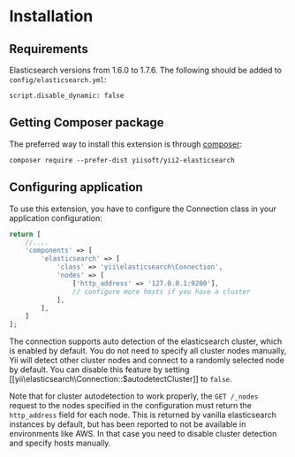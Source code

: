 Installation
============

## Requirements

Elasticsearch versions from 1.6.0 to 1.7.6. The following should be added to `config/elasticsearch.yml`:

```
script.disable_dynamic: false
```

## Getting Composer package

The preferred way to install this extension is through [composer](http://getcomposer.org/download/):

```
composer require --prefer-dist yiisoft/yii2-elasticsearch
```

## Configuring application

To use this extension, you have to configure the Connection class in your application configuration:

```php
return [
    //....
    'components' => [
        'elasticsearch' => [
            'class' => 'yii\elasticsearch\Connection',
            'nodes' => [
                ['http_address' => '127.0.0.1:9200'],
                // configure more hosts if you have a cluster
            ],
        ],
    ]
];
```

The connection supports auto detection of the elasticsearch cluster, which is enabled by default.
You do not need to specify all cluster nodes manually, Yii will detect other cluster nodes and connect to
a randomly selected node by default. You can disable this feature by setting [[yii\elasticsearch\Connection::$autodetectCluster]]
to `false`.

Note that for cluster autodetection to work properly, the `GET /_nodes` request to the nodes
specified in the configuration must return the `http_address` field for each node.
This is returned by vanilla elasticsearch instances by default, but has been reported to not be available in environments like AWS.
In that case you need to disable cluster detection and specify hosts manually.
